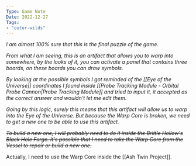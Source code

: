 ```yaml
---
Type: Game Note
Date: 2022-12-27
Tags:
- "outer-wilds"
---
```

*I am almost 100% sure that this is the final puzzle of the game*.

*From what I am seeing, this is an artifact that allows you to warp into somewhere, by the looks of it, you can activate a panel that contains three boards, on these boards you can draw symbols.*

*By looking at the possible symbols I got reminded of the [[Eye of the Universe]] coordinates I found inside [[Probe Tracking Module - Orbital Probe Cannon|Probe Tracking Module]] and tried to input it, it accepted as the correct answer and wouldn't let me edit them.*

*Going by this logic, surely this means that this artifact will allow us to warp into the Eye of the Universe. But because the Warp Core is broken, we need to get a new one to be able to use this artifact.* 

~~*To build a new one, I will probably need to do it inside the Brittle Hollow's Black Hole Forge. It's possible that I need to take the Warp Core from the Vessel to repair or build a new one.*~~

Actually, I need to use the Warp Core inside the [[Ash Twin Project]].